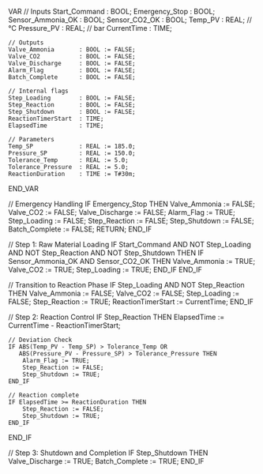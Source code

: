 VAR
    // Inputs
    Start_Command       : BOOL;
    Emergency_Stop      : BOOL;
    Sensor_Ammonia_OK   : BOOL;
    Sensor_CO2_OK       : BOOL;
    Temp_PV             : REAL;      // °C
    Pressure_PV         : REAL;      // bar
    CurrentTime         : TIME;

    // Outputs
    Valve_Ammonia       : BOOL := FALSE;
    Valve_CO2           : BOOL := FALSE;
    Valve_Discharge     : BOOL := FALSE;
    Alarm_Flag          : BOOL := FALSE;
    Batch_Complete      : BOOL := FALSE;

    // Internal flags
    Step_Loading        : BOOL := FALSE;
    Step_Reaction       : BOOL := FALSE;
    Step_Shutdown       : BOOL := FALSE;
    ReactionTimerStart  : TIME;
    ElapsedTime         : TIME;

    // Parameters
    Temp_SP             : REAL := 185.0;
    Pressure_SP         : REAL := 150.0;
    Tolerance_Temp      : REAL := 5.0;
    Tolerance_Pressure  : REAL := 5.0;
    ReactionDuration    : TIME := T#30m;
END_VAR

// Emergency Handling
IF Emergency_Stop THEN
    Valve_Ammonia := FALSE;
    Valve_CO2 := FALSE;
    Valve_Discharge := FALSE;
    Alarm_Flag := TRUE;
    Step_Loading := FALSE;
    Step_Reaction := FALSE;
    Step_Shutdown := FALSE;
    Batch_Complete := FALSE;
    RETURN;
END_IF

// Step 1: Raw Material Loading
IF Start_Command AND NOT Step_Loading AND NOT Step_Reaction AND NOT Step_Shutdown THEN
    IF Sensor_Ammonia_OK AND Sensor_CO2_OK THEN
        Valve_Ammonia := TRUE;
        Valve_CO2 := TRUE;
        Step_Loading := TRUE;
    END_IF
END_IF

// Transition to Reaction Phase
IF Step_Loading AND NOT Step_Reaction THEN
    Valve_Ammonia := FALSE;
    Valve_CO2 := FALSE;
    Step_Loading := FALSE;
    Step_Reaction := TRUE;
    ReactionTimerStart := CurrentTime;
END_IF

// Step 2: Reaction Control
IF Step_Reaction THEN
    ElapsedTime := CurrentTime - ReactionTimerStart;

    // Deviation Check
    IF ABS(Temp_PV - Temp_SP) > Tolerance_Temp OR
       ABS(Pressure_PV - Pressure_SP) > Tolerance_Pressure THEN
        Alarm_Flag := TRUE;
        Step_Reaction := FALSE;
        Step_Shutdown := TRUE;
    END_IF

    // Reaction complete
    IF ElapsedTime >= ReactionDuration THEN
        Step_Reaction := FALSE;
        Step_Shutdown := TRUE;
    END_IF
END_IF

// Step 3: Shutdown and Completion
IF Step_Shutdown THEN
    Valve_Discharge := TRUE;
    Batch_Complete := TRUE;
END_IF
